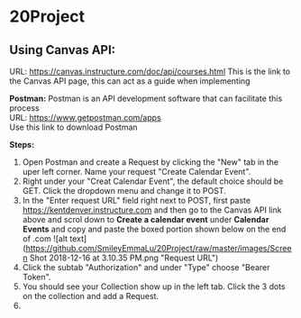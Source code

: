 # 20Project

## Using Canvas API:
URL: https://canvas.instructure.com/doc/api/courses.html
   This is the link to the Canvas API page, this can act as a guide when implementing  
  
**Postman:**
   Postman is an API development software that can facilitate this process  
   URL: https://www.getpostman.com/apps  
   Use this link to download Postman  

**Steps:**
  1. Open Postman and create a Request by clicking the "New" tab in the uper left corner. Name your request "Create Calendar Event".
  2. Right under your "Creat Calendar Event", the default choice should be GET. Click the dropdown menu and change it to POST. 
  3. In the "Enter request URL" field right next to POST, first paste https://kentdenver.instructure.com and then go to the Canvas API          link above and scrol down to **Create a calendar event** under **Calendar Events** and copy and paste the boxed portion shown below        on the end of .com
  ![alt text](https://github.com/SmileyEmmaLu/20Project/raw/master/images/Screen Shot 2018-12-16 at 3.10.35 PM.png "Request URL")
  2. Click the subtab "Authorization" and under "Type" choose "Bearer Token".
  3. You should see your Collection show up in the left tab. Click the 3 dots on the collection and add a Request. 
  4. 
  
  
